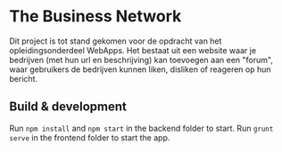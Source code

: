 # The Business Network

Dit project is tot stand gekomen voor de opdracht van het opleidingsonderdeel WebApps. Het bestaat uit een website waar je bedrijven (met hun url en beschrijving) kan toevoegen aan een "forum", waar gebruikers de bedrijven kunnen liken, disliken of reageren op hun bericht.



## Build & development

Run `npm install` and `npm start` in the backend folder to start.
Run `grunt serve` in the frontend folder to start the app.
